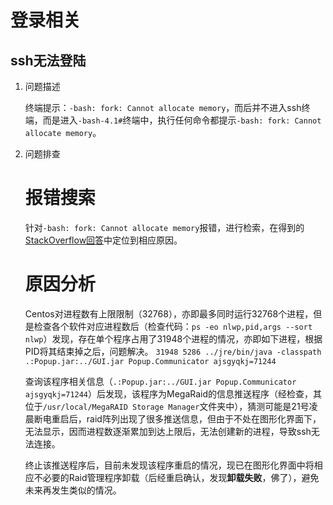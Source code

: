 # 登录相关

## ssh无法登陆

1. 问题描述

    终端提示：`-bash: fork: Cannot allocate memory`，而后并不进入ssh终端，而是进入`-bash-4.1#`终端中，执行任何命令都提示`-bash: fork: Cannot allocate memory`。

2. 问题排查

    # 报错搜索

    针对`-bash: fork: Cannot allocate memory`报错，进行检索，在得到的[StackOverflow回答](https://stackoverflow.com/questions/43652021/bash-fork-cannot-allocate-memory)中定位到相应原因。

    # 原因分析

    Centos对进程数有上限限制（32768），亦即最多同时运行32768个进程，但是检查各个软件对应进程数后（检查代码：`ps -eo nlwp,pid,args --sort nlwp`）发现，存在单个程序占用了31948个进程的情况，亦即如下进程，根据PID将其结束掉之后，问题解决。
    `31948 5286 ../jre/bin/java -classpath .:Popup.jar:../GUI.jar Popup.Communicator ajsgyqkj=71244`

    查询该程序相关信息（`.:Popup.jar:../GUI.jar Popup.Communicator ajsgyqkj=71244`）后发现，该程序为MegaRaid的信息推送程序（经检查，其位于`/usr/local/MegaRAID Storage Manager`文件夹中），猜测可能是21号凌晨断电重启后，raid阵列出现了很多推送信息，但由于不处在图形化界面下，无法显示，因而进程数逐渐累加到达上限后，无法创建新的进程，导致ssh无法连接。

    终止该推送程序后，目前未发现该程序重启的情况，现已在图形化界面中将相应不必要的Raid管理程序卸载（后经重启确认，发现**卸载失败**，佛了），避免未来再发生类似的情况。
